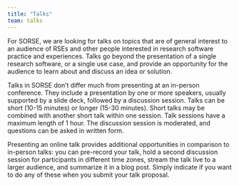 ```yaml
---
title: "Talks"
team: talks
---
```


For SORSE, we are looking for talks on topics that are of general interest to an audience of RSEs and other people interested in research software practice and experiences. Talks go beyond the presentation of a single research software, or a single use case, and provide an opportunity for the audience to learn about and discuss an idea or solution.

Talks in SORSE don’t differ much from presenting at an in-person conference. They include a presentation by one or more speakers, usually supported by a slide deck, followed by a discussion session. Talks can be short (10-15 minutes) or longer (15-30 minutes).
Short talks may be combined with another short talk within one session. Talk sessions have a maximum length of 1 hour.
The discussion session is moderated, and questions can be asked in written form.

Presenting an online talk provides additional opportunities in comparison to in-person talks: you can pre-record your talk, hold a second discussion session for participants in different time zones, stream the talk live to a larger audience, and summarize it in a blog post. Simply indicate if you want to do any of these when you submit your talk proposal.
